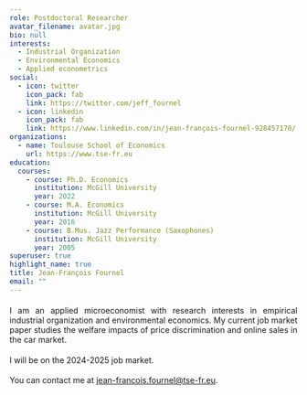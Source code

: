 ```yaml
---
role: Postdoctoral Researcher
avatar_filename: avatar.jpg
bio: null
interests:
  - Industrial Organization
  - Environmental Economics
  - Applied econometrics
social:
  - icon: twitter
    icon_pack: fab
    link: https://twitter.com/jeff_fournel
  - icon: linkedin
    icon_pack: fab
    link: https://www.linkedin.com/in/jean-françois-fournel-928457170/
organizations:
  - name: Toulouse School of Economics
    url: https://www.tse-fr.eu
education:
  courses:
    - course: Ph.D. Economics
      institution: McGill University
      year: 2022
    - course: M.A. Economics
      institution: McGill University
      year: 2016
    - course: B.Mus. Jazz Performance (Saxophones)
      institution: McGill University
      year: 2005
superuser: true
highlight_name: true
title: Jean-François Fournel
email: ""
---
```

<div style="text-align: justify"> 
<p style="margin-top:0.5cm;"> I am an applied microeconomist with research interests in empirical industrial organization and environmental economics. My current job market paper studies the welfare impacts of price discrimination and online sales in the car market. </p>
<p style="margin-top:0.5cm;"> I will be on the 2024-2025 job market. </p>
<p style="margin-top:0.5cm;"> You can contact me at <a href="jean-francois.fournel@tse-fr.eu"><u>jean-francois.fournel@tse-fr.eu</u></a>.</p>
</div>
